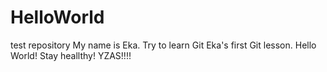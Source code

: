 # HelloWorld
test repository
My name is Eka. 
Try to learn Git
Eka's first Git lesson. 
Hello World! 
Stay heallthy!
YZAS!!!!

